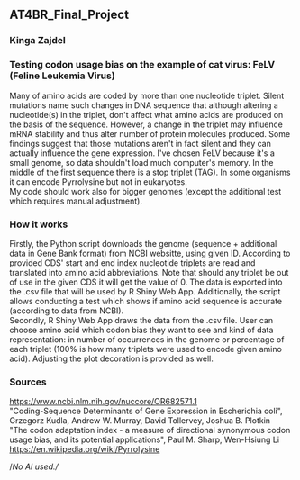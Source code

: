 ## AT4BR_Final_Project
### Kinga Zajdel

### Testing codon usage bias on the example of cat virus: FeLV (Feline Leukemia Virus)
Many of amino acids are coded by more than one nucleotide triplet. Silent mutations name such changes in DNA sequence that although altering a nucleotide(s) in the triplet, don't affect what amino acids are produced on the basis of the sequence. However, a change in the triplet may influence mRNA stability and thus alter number of protein molecules produced. Some findings suggest that those mutations aren't in fact silent and they can actually influence the gene expression.
I've chosen FeLV because it's a small genome, so data shouldn't load much computer's memory. In the middle of the first sequence there is a stop triplet (TAG). In some organisms it can encode Pyrrolysine but not in eukaryotes. <br>
My code should work also for bigger genomes (except the additional test which requires manual adjustment). <br>

### How it works
Firstly, the Python script downloads the genome (sequence + additional data in Gene Bank format) from NCBI websitte, using given ID. According to provided CDS' start and end index nucleotide triplets are read and translated into amino acid abbreviations. Note that should any triplet be out of use in the given CDS it will get the value of 0. The data is exported into the .csv file that will be used by R Shiny Web App. Additionally, the script allows conducting a test which shows if amino acid sequence is accurate (according to data from NCBI). <br>
Secondly, R Shiny Web App draws the data from the .csv file. User can choose amino acid which codon bias they want to see and kind of data representation: in number of occurrences in the genome or percentage of each triplet (100% is how many triplets were used to encode given amino acid). Adjusting the plot decoration is provided as well.

### Sources
https://www.ncbi.nlm.nih.gov/nuccore/OR682571.1 <br>
"Coding-Sequence Determinants of Gene Expression in Escherichia coli", Grzegorz Kudla, Andrew W. Murray, David Tollervey, Joshua B. Plotkin <br>
"The codon adaptation index - a measure of directional synonymous codon usage bias, and its potential applications", Paul M. Sharp, Wen-Hsiung Li <br>
https://en.wikipedia.org/wiki/Pyrrolysine <br>

/*No AI used./*
